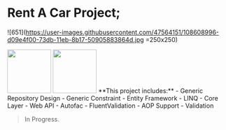 # Rent A Car Project;
![651](https://user-images.githubusercontent.com/47564151/108608996-d09e4f00-73db-11eb-8b17-50905883864d.jpg =250x250)


<img src=![19199498](https://user-images.githubusercontent.com/47564151/108609126-e8c29e00-73dc-11eb-8054-e178945e84ca.jpg) data-canonical-src='https://www.freepik.com/vectors/car' width="100" height="100" />
<img src=![20945933](https://user-images.githubusercontent.com/47564151/108609143-0f80d480-73dd-11eb-991b-5ec2e8e4aa34.jpg) data-canonical-src='https://www.freepik.com/vectors/car' width="100" height="100" />
**This project includes:**
- Generic Repository Design
- Generic Constraint
- Entity Framework
- LINQ
- Core Layer
- Web API
- Autofac
- FluentValidation
- AOP Support
- Validation

> In Progress.


